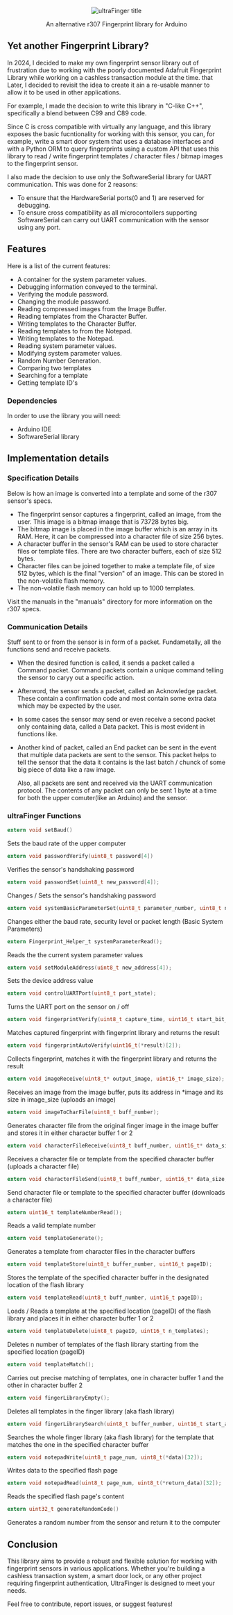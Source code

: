 <p align="center">
    <img src="images/fingerprint.png" alt="ultraFinger title" />
</p>
    <p align="center">An alternative r307 Fingerprint library for Arduino</p>
</p>

## Yet another Fingerprint Library?

In 2024, I decided to make my own fingerprint sensor library out of frustration due to working with the poorly documented Adafruit Fingerprint Library while working on a cashless transaction module at the 
time. 
that
Later, I decided to revisit the idea to create it ain a re-usable manner to allow it to be used in other applications.

For example, I made the decision to write this library in "C-like C++", specifically a blend between C99 and C89 code. 

Since C is cross compatible with virtually any language, and this library exposes the basic fucntionality for working with this sensor, you can,
for example, write a smart door system that uses a database interfaces and with a Python ORM to query fingerprints using a custom API that uses this library to read / write fingerprint templates / character files / bitmap images to the fingerprint sensor.

I also made the decision to use only the SoftwareSerial library for UART communication. This was done for 2 reasons:

* To ensure that the HardwareSerial ports(0 and 1) are reserved for debugging.
* To ensure cross compatibility as all microcontollers supporting SoftwareSerial can carry out UART communication with the sensor using any port.

## Features

Here is a list of the current features:

* A container for the system parameter values.
* Debugging information conveyed to the terminal.
* Verifying the module password.
* Changing the module password.
* Reading compressed images from the Image Buffer.
* Reading templates from the Character Buffer.
* Writing templates to the Character Buffer.
* Reading templates to from the Notepad.
* Writing templates to the Notepad.
* Reading system parameter values.
* Modifying system parameter values.
* Random Number Generation.
* Comparing two templates
* Searching for a template
* Getting template ID's


### Dependencies

In order to use the library you will need:

* Arduino IDE
* SoftwareSerial library 


## Implementation details


### Specification Details

Below is how an image is converted into a template and some of the r307 sensor's specs. 

* The fingerprint sensor captures a fingerprint, called an image, from the user. This image is a bitmap imaage that is 73728 bytes big.
* The bitmap image is placed in the image buffer which is an array in its RAM. Here, it can be compressed into a character file of size 256 bytes.
* A character buffer in the sensor's RAM can be used to store character files or template files. There are two character buffers, each of size 512 bytes.
* Character files can be joined together to make a template file, of size 512 bytes, which is the final "version" of an image. This can be stored in the non-volatile flash memory.
* The non-volatile flash memory can hold up to 1000 templates.

Visit the manuals in the "manuals" directory for more information on the r307 specs.

### Communication Details

Stuff sent to or from the sensor is in form of a packet. Fundametally, all the functions send and receive packets.

* When the desired function is called, it sends a packet called a Command packet. Command packets contain a unique command telling the sensor to caryy out a specific action.
* Afterword, the sensor sends a packet, called an Acknowledge packet. These contain a confirmation code and most contain some extra data which may be expected by the user.
* In some cases the sensor may send or even receive a second packet only containing data, called a Data packet. This is most evident in functions like.
* Another kind of packet, called an End packet can be sent in the event that multiple data packets are sent to the sensor. This packet helps to tell the sensor that the data it contains is the last batch / chunck of some big piece of data like a raw image.

  Also, all packets are sent and received via the UART communication protocol. The contents of any packet can only be sent 1 byte at a time for both the upper comuter(like an Arduino) and the sensor.


### ultraFinger Functions

```C
extern void setBaud()
```    
Sets the baud rate of the upper computer

```C
extern void passwordVerify(uint8_t password[4])
```
Verifies the sensor's handshaking password
    
```C
extern void passwordSet(uint8_t new_password[4]);
```
Changes / Sets the sensor's handshaking password 

```C
extern void systemBasicParameterSet(uint8_t parameter_number, uint8_t new_parameter);
```
Changes either the baud rate, security level or packet length (Basic System Parameters) 

```C
extern Fingerprint_Helper_t systemParameterRead();
```
Reads the the current system parameter values     
        
```C
extern void setModuleAddress(uint8_t new_address[4]);
```
Sets the device address value 

```C
extern void controlUARTPort(uint8_t port_state);
```
Turns the UART port on the sensor on / off 

```C
extern void fingerprintVerify(uint8_t capture_time, uint16_t start_bit_number, uint16_t search_quantity, uint16_t(*result)[2]);
```
Matches captured fingerprint with fingerprint library and returns the result 

```C
extern void fingerprintAutoVerify(uint16_t(*result)[2]);
```
Collects fingerprint, matches it with the fingerprint library and returns the result     

```C
extern void imageReceive(uint8_t* output_image, uint16_t* image_size);
```
Receives an image from the image buffer, puts its address in *image and its size in image_size (uploads an image) 

```C
extern void imageToCharFile(uint8_t buff_number); 
```
Generates character file from the original finger image in the image buffer and stores it in either character buffer 1 or 2 
        
```C
extern void characterFileReceive(uint8_t buff_number, uint16_t* data_size, uint8_t* result);
```    
Receives a character file or template from the specified character buffer (uploads a character file) 

```C
extern void characterFileSend(uint8_t buff_number, uint16_t* data_size, uint8_t* result);
```    
Send character file or template to the specified character buffer (downloads a character file) 

```C
extern uint16_t templateNumberRead();   
```
 Reads a valid template number 

```C
extern void templateGenerate();
```    
Generates a template from character files in the character buffers 

```C
extern void templateStore(uint8_t buffer_number, uint16_t pageID);
```    
Stores the template of the specified character buffer in the designated location of the flash library 

```C
extern void templateRead(uint8_t buff_number, uint16_t pageID);
```    
Loads / Reads a template at the specified location (pageID) of the flash library and places it in either character buffer 1 or 2 

```C
extern void templateDelete(uint8_t pageID, uint16_t n_templates);
```   
Deletes n number of templates of the flash library starting from the specified location (pageID)  

```C
extern void templateMatch();
``` 
Carries out precise matching of templates, one in character buffer 1 and the other in character buffer 2    

```C
extern void fingerLibraryEmpty();
```    
Deletes all templates in the finger library (aka flash library) 

```C
extern void fingerLibrarySearch(uint8_t buffer_number, uint16_t start_address, uint16_t page_num);
```    
Searches the whole finger library (aka flash library) for the template that matches the one in the specified character buffer 

```C
extern void notepadWrite(uint8_t page_num, uint8_t(*data)[32]);
```   
Writes data to the specified flash page  

```C
extern void notepadRead(uint8_t page_num, uint8_t(*return_data)[32]);
```   
Reads the specified flash page's content  
        
```C
extern uint32_t generateRandomCode()
```
Generates a random number from the sensor and return it to the computer 


## Conclusion


This library aims to provide a robust and flexible solution for working with fingerprint sensors in various applications. Whether you're building a cashless transaction system, a smart door lock, or any other project requiring fingerprint authentication, UltraFinger is designed to meet your needs.


Feel free to contribute, report issues, or suggest features!
